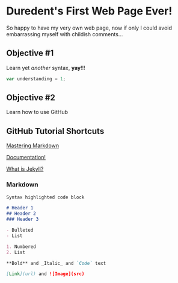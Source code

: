 # Duredent's First Web Page Ever!

  So happy to have my very own web page, now if only I could avoid embarrassing myself with childish comments...

## Objective #1

  Learn yet _another_ syntax, **yay**!!! 
  
```javascript
var understanding = 1;


```

## Objective #2

  Learn how to use GitHub
  
  
  
## GitHub Tutorial Shortcuts

  [Mastering Markdown](https://guides.github.com/features/mastering-markdown/)
  
  [Documentation!](https://help.github.com/categories/github-pages-basics/)
  
  [What is Jekyll?](https://jekyllrb.com/)
  

### Markdown

```markdown
Syntax highlighted code block

# Header 1
## Header 2
### Header 3

- Bulleted
- List

1. Numbered
2. List

**Bold** and _Italic_ and `Code` text

[Link](url) and ![Image](src)
```

